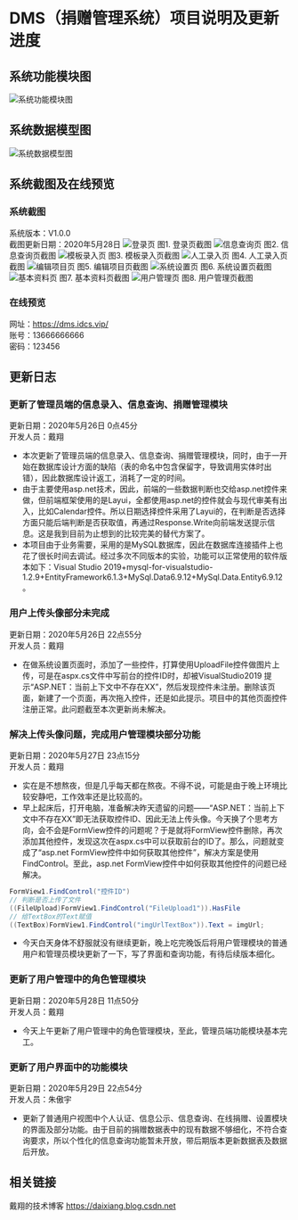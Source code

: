 # DMS（捐赠管理系统）项目说明及更新进度
## 系统功能模块图

![系统功能模块图](https://github.com/Daixiangcn/DMS/blob/master/img/%E7%B3%BB%E7%BB%9F%E5%8A%9F%E8%83%BD%E6%A8%A1%E5%9D%97%E5%9B%BE.png?raw=true)

## 系统数据模型图

![系统数据模型图](https://github.com/Daixiangcn/DMS/blob/master/img/%E6%95%B0%E6%8D%AE%E5%BA%93%E6%A8%A1%E5%9E%8B.png?raw=true)
## 系统截图及在线预览
### 系统截图
系统版本：V1.0.0  
截图更新日期：2020年5月28日
![登录页](https://github.com/Daixiangcn/DMS/blob/master/img/system/%E7%99%BB%E5%BD%95%E9%A1%B5.jpg?raw=true)
图1. 登录页截图
![信息查询页](https://github.com/Daixiangcn/DMS/blob/master/img/system/%E4%BF%A1%E6%81%AF%E6%9F%A5%E8%AF%A2%E9%A1%B5.jpg?raw=true)
图2. 信息查询页截图
![模板录入页](https://github.com/Daixiangcn/DMS/blob/master/img/system/%E6%A8%A1%E6%9D%BF%E5%BD%95%E5%85%A5%E9%A1%B5.jpg?raw=true)
图3. 模板录入页截图
![人工录入页](https://github.com/Daixiangcn/DMS/blob/master/img/system/%E4%BA%BA%E5%B7%A5%E5%BD%95%E5%85%A5%E9%A1%B5.jpg?raw=true)
图4. 人工录入页截图
![编辑项目页](https://github.com/Daixiangcn/DMS/blob/master/img/system/%E7%BC%96%E8%BE%91%E9%A1%B9%E7%9B%AE%E9%A1%B5.jpg?raw=true)
图5. 编辑项目页截图
![系统设置页](https://github.com/Daixiangcn/DMS/blob/master/img/system/%E7%B3%BB%E7%BB%9F%E8%AE%BE%E7%BD%AE%E9%A1%B5.jpg?raw=true)
图6. 系统设置页截图
![基本资料页](https://github.com/Daixiangcn/DMS/blob/master/img/system/%E5%9F%BA%E6%9C%AC%E8%B5%84%E6%96%99%E9%A1%B5.jpg?raw=true)
图7. 基本资料页截图
![用户管理页](https://github.com/Daixiangcn/DMS/blob/master/img/system/%E7%94%A8%E6%88%B7%E7%AE%A1%E7%90%86%E9%A1%B5.jpg?raw=true)
图8. 用户管理页截图
### 在线预览
网址：https://dms.idcs.vip/  
账号：13666666666  
密码：123456

## 更新日志
### 更新了管理员端的信息录入、信息查询、捐赠管理模块
更新日期：2020年5月26日 0点45分  
开发人员：戴翔

- 本次更新了管理员端的信息录入、信息查询、捐赠管理模块，同时，由于一开始在数据库设计方面的缺陷（表的命名中包含保留字，导致调用实体时出错），因此数据库设计返工，消耗了一定的时间。
- 由于主要使用asp.net技术，因此，前端的一些数据判断也交给asp.net控件来做，但前端框架使用的是Layui，全都使用asp.net的控件就会与现代审美有出入，比如Calendar控件。所以日期选择控件采用了Layui的，在判断是否选择方面只能后端判断是否获取值，再通过Response.Write向前端发送提示信息。这是我到目前为止想到的比较完美的替代方案了。
- 本项目由于业务需要，采用的是MySQL数据库，因此在数据库连接插件上也花了很长时间去调试。经过多次不同版本的实验，功能可以正常使用的软件版本如下：Visual Studio 2019+mysql-for-visualstudio-1.2.9+EntityFramework6.1.3+MySql.Data6.9.12+MySql.Data.Entity6.9.12。

### 用户上传头像部分未完成 
更新日期：2020年5月26日 22点55分  
开发人员：戴翔
- 在做系统设置页面时，添加了一些控件，打算使用UploadFile控件做图片上传，可是在aspx.cs文件中写前台的控件ID时，却被VisualStudio2019 提示“ASP.NET：当前上下文中不存在XX”，然后发现控件未注册。删除该页面，新建了一个页面，再次拖入控件，还是如此提示。项目中的其他页面控件注册正常。此问题截至本次更新尚未解决。

### 解决上传头像问题，完成用户管理模块部分功能
更新日期：2020年5月27日 23点15分  
开发人员：戴翔
- 实在是不想熬夜，但是几乎每天都在熬夜。不得不说，可能是由于晚上环境比较安静吧，工作效率还是比较高的。
- 早上起床后，打开电脑，准备解决昨天遗留的问题——“ASP.NET：当前上下文中不存在XX”即无法获取控件ID、因此无法上传头像。今天换了个思考方向，会不会是FormView控件的问题呢？于是就将FormView控件删除，再次添加其他控件，发现这次在aspx.cs中可以获取前台的ID了。那么，问题就变成了“asp.net FormView控件中如何获取其他控件”，解决方案是使用FindControl。至此，asp.net FormView控件中如何获取其他控件的问题已经解决。

```csharp
FormView1.FindControl("控件ID")
// 判断是否上传了文件
((FileUpload)FormView1.FindControl("FileUpload1")).HasFile
// 给TextBox的Text赋值
((TextBox)FormView1.FindControl("imgUrlTextBox")).Text = imgUrl;

```

- 今天白天身体不舒服就没有继续更新，晚上吃完晚饭后将用户管理模块的普通用户和管理员模块更新了一下，写了界面和查询功能，有待后续版本细化。

### 更新了用户管理中的角色管理模块
更新日期：2020年5月28日 11点50分  
开发人员：戴翔
- 今天上午更新了用户管理中的角色管理模块，至此，管理员端功能模块基本完工。

### 更新了用户界面中的功能模块
更新日期：2020年5月29日 22点54分  
开发人员：朱傲宇  
- 更新了普通用户视图中个人认证、信息公示、信息查询、在线捐赠、设置模块的界面及部分功能。由于目前的捐赠数据表中的现有数据不够细化，不符合查询要求，所以个性化的信息查询功能暂未开放，带后期版本更新数据表及数据后开放。

## 相关链接
戴翔的技术博客 https://daixiang.blog.csdn.net
